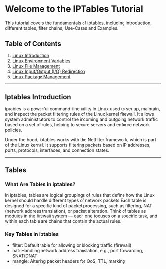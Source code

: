 # Welcome to the IPTables Tutorial

This tutorial covers the fundamentals of iptables, including introduction, different tables, filter chains, Use-Cases and Examples.

## Table of Contents

1. [Linux Introduction](#iptables-introduction)
2. [Linux Environment Variables](#tables)
3. [Linux File Management](#filter-chains)
4. [Linux Input/Output (I/O) Redirection](#use-cases)
5. [Linux Package Management](#examples)

---

## Iptables Introduction

iptables is a powerful command-line utility in Linux used to set up, maintain, and inspect the packet filtering rules of the Linux kernel firewall. It allows system administrators to control the incoming and outgoing network traffic based on a set of rules, helping to secure servers and enforce network policies.

Under the hood, iptables works with the Netfilter framework, which is part of the Linux kernel. It supports filtering packets based on IP addresses, ports, protocols, interfaces, and connection states.

---

## Tables
### What Are Tables in iptables?
In iptables, tables are logical groupings of rules that define how the Linux kernel should handle different types of network packets.Each table is designed for a specific kind of packet processing, such as filtering, NAT (network address translation), or packet alteration. Think of tables as modules in the firewall system — each one focuses on a specific task, and within each table are chains that contain the actual rules.

###  Key Tables in iptables
- filter: Default table for allowing or blocking traffic (firewall)
- nat:	Handling network address translation, e.g., port forwarding, SNAT/DNAT
- mangle:	Altering packet headers for QoS, TTL, marking